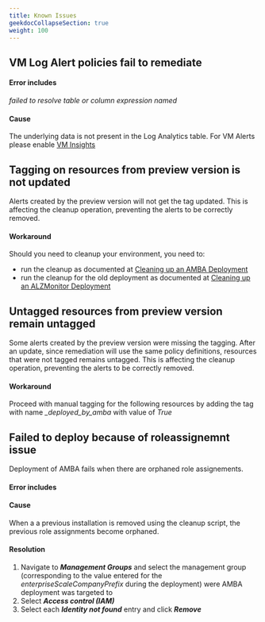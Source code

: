 ```yaml
---
title: Known Issues
geekdocCollapseSection: true
weight: 100
---
```


## VM Log Alert policies fail to remediate

#### Error includes

*failed to resolve table or column expression named*

#### Cause
The underlying data is not present in the Log Analytics table. For VM Alerts please enable [VM Insights](../Monitoring-and-Alerting#log-alerts)

## Tagging on resources from preview version is not updated

Alerts created by the preview version will not get the tag updated. This is affecting the cleanup operation, preventing the alerts to be correctly removed.

#### Workaround

Should you need to cleanup your environment, you need to:

- run the cleanup as documented at [Cleaning up an AMBA Deployment](../alz/Cleaning-up-a-Deployment.md)
- run the cleanup for the old deployment as documented at [Cleaning up an ALZMonitor Deployment](../alz/Cleaning-Up-Preview-Version-Deployment.md)

## Untagged resources from preview version remain untagged

Some alerts created by the preview version were missing the tagging. After an update, since remediation will use the same policy definitions, resources that were not tagged remains untagged. This is affecting the cleanup operation, preventing the alerts to be correctly removed.

#### Workaround

Proceed with manual tagging for the following resources by adding the tag with name *_deployed_by_amba* with value of *True*

## Failed to deploy because of roleassignemnt issue

Deployment of AMBA fails when there are orphaned role assignements. 

#### Error includes

#### Cause

When a a previous installation is removed using the cleanup script, the previous role assignments become orphaned.

#### Resolution

1. Navigate to ***Management Groups*** and select the management group (corresponding to the value entered for the *enterpriseScaleCompanyPrefix* during the deployment) were AMBA deployment was targeted to
2. Select ***Access control (IAM)***
3. Select each ***Identity not found*** entry and click ***Remove***
